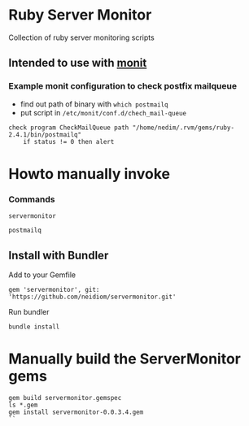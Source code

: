 # Ruby Server Monitor
Collection of ruby server monitoring scripts

## Intended to use with [monit](https://mmonit.com/monit/)

### Example monit configuration to check postfix mailqueue
* find out path of binary with ``which postmailq ``
* put script in ``/etc/monit/conf.d/chech_mail-queue ``

```
check program CheckMailQueue path "/home/nedim/.rvm/gems/ruby-2.4.1/bin/postmailq"
    if status != 0 then alert
```

# Howto manually invoke

### Commands

```servermonitor```

```postmailq```

## Install with Bundler
Add to your Gemfile
```
gem 'servermonitor', git: 'https://github.com/neidiom/servermonitor.git'
```
Run bundler
```
bundle install
```

# Manually build the ServerMonitor gems
```
gem build servermonitor.gemspec
ls *.gem
gem install servermonitor-0.0.3.4.gem
``
